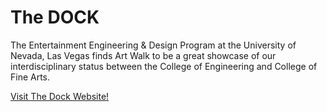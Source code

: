 # The DOCK
The Entertainment Engineering & Design Program at the University of Nevada, Las Vegas finds Art Walk to be a great showcase of our interdisciplinary status between the College of Engineering and College of Fine Arts. 

[Visit The Dock Website!](eedthedock.com)
